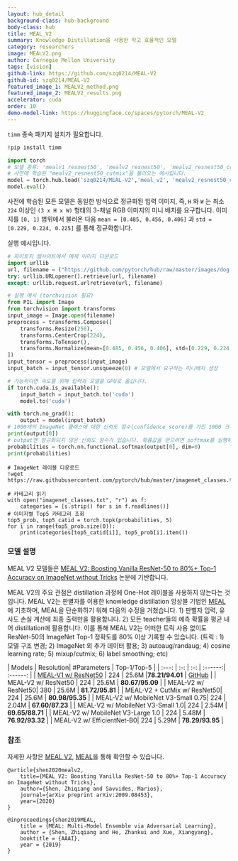 ```yaml
---
layout: hub_detail
background-class: hub-background
body-class: hub
title: MEAL_V2
summary: Knowledge Distillation을 사용한 작고 효율적인 모델
category: researchers
image: MEALV2.png
author: Carnegie Mellon University
tags: [vision]
github-link: https://github.com/szq0214/MEAL-V2
github-id: szq0214/MEAL-V2
featured_image_1: MEALV2_method.png
featured_image_2: MEALV2_results.png
accelerator: cuda
order: 10
demo-model-link: https://huggingface.co/spaces/pytorch/MEAL-V2
---
```


`timm` 종속 패키지 설치가 필요합니다.

```bash
!pip install timm
```

```python
import torch
# 모델 종류: 'mealv1_resnest50', 'mealv2_resnest50', 'mealv2_resnest50_cutmix', 'mealv2_resnest50_380x380', 'mealv2_mobilenetv3_small_075', 'mealv2_mobilenetv3_small_100', 'mealv2_mobilenet_v3_large_100', 'mealv2_efficientnet_b0'
# 사전에 학습된 "mealv2_resnest50_cutmix"을 불러오는 예시입니다.
model = torch.hub.load('szq0214/MEAL-V2','meal_v2', 'mealv2_resnest50_cutmix', pretrained=True)
model.eval()
```

사전에 학습된 모든 모델은 동일한 방식으로 정규화된 입력 이미지, 즉, `H` 와 `W` 는 최소 `224` 이상인 `(3 x H x W)` 형태의 3-채널 RGB 이미지의 미니 배치를 요구합니다. 이미지를 `[0, 1]` 범위에서 불러온 다음 `mean = [0.485, 0.456, 0.406]` 과 `std = [0.229, 0.224, 0.225]` 를 통해 정규화합니다.

실행 예시입니다.

```python
# 파이토치 웹사이트에서 예제 이미지 다운로드
import urllib
url, filename = ("https://github.com/pytorch/hub/raw/master/images/dog.jpg", "dog.jpg")
try: urllib.URLopener().retrieve(url, filename)
except: urllib.request.urlretrieve(url, filename)
```

```python
# 실행 예시 (torchvision 필요)
from PIL import Image
from torchvision import transforms
input_image = Image.open(filename)
preprocess = transforms.Compose([
    transforms.Resize(256),
    transforms.CenterCrop(224),
    transforms.ToTensor(),
    transforms.Normalize(mean=[0.485, 0.456, 0.406], std=[0.229, 0.224, 0.225]),
])
input_tensor = preprocess(input_image)
input_batch = input_tensor.unsqueeze(0) # 모델에서 요구하는 미니배치 생성

# 가능하다면 속도를 위해 입력과 모델을 GPU로 옮깁니다.
if torch.cuda.is_available():
    input_batch = input_batch.to('cuda')
    model.to('cuda')

with torch.no_grad():
    output = model(input_batch)
# 1000개의 ImageNet 클래스에 대한 신뢰도 점수(confidence score)를 가진 1000 크기의 Tensor
print(output[0])
# output엔 정규화되지 않은 신뢰도 점수가 있습니다. 확률값을 얻으려면 softmax를 실행하세요.
probabilities = torch.nn.functional.softmax(output[0], dim=0)
print(probabilities)
```

```
# ImageNet 레이블 다운로드
!wget https://raw.githubusercontent.com/pytorch/hub/master/imagenet_classes.txt
```

```
# 카테고리 읽기
with open("imagenet_classes.txt", "r") as f:
    categories = [s.strip() for s in f.readlines()]
# 이미지별 Top5 카테고리 조회
top5_prob, top5_catid = torch.topk(probabilities, 5)
for i in range(top5_prob.size(0)):
    print(categories[top5_catid[i]], top5_prob[i].item())
```

### 모델 설명

MEAL V2 모델들은 [MEAL V2: Boosting Vanilla ResNet-50 to 80%+ Top-1 Accuracy on ImageNet without Tricks](https://arxiv.org/pdf/2009.08453.pdf) 논문에 기반합니다. 

MEAL V2의 주요 관점은 distillation 과정에 One-Hot 레이블을 사용하지 않는다는 것입니다. MEAL V2는 판별자를 이용한 knowledge distillation 앙상블 기법인 [MEAL](https://arxiv.org/abs/1812.02425)에 기초하며, MEAL을 단순화하기 위해 다음의 수정을 거쳤습니다. 1) 판별자 입력, 유사도 손실 계산에 최종 출력만을 활용합니다. 2) 모든 teacher들의 예측 확률을 평균 내어 distillation에 활용합니다. 이를 통해 MEAL V2는 어떠한 트릭 사용 없이도 ResNet-50의 ImageNet Top-1 정확도를 80% 이상 기록할 수 있습니다. (트릭 : 1) 모델 구조 변경; 2) ImageNet 외 추가 데이터 활용; 3) autoaug/randaug; 4) cosine learning rate; 5) mixup/cutmix; 6) label smoothing; etc)

| Models | Resolution| #Parameters | Top-1/Top-5 |
| :---: | :-: | :-: | :------:| :------: | 
| [MEAL-V1 w/ ResNet50](https://arxiv.org/abs/1812.02425) | 224 | 25.6M |**78.21/94.01** | [GitHub](https://github.com/AaronHeee/MEAL#imagenet-model) |
| MEAL-V2 w/ ResNet50 | 224 | 25.6M | **80.67/95.09** | 
| MEAL-V2 w/ ResNet50| 380 | 25.6M | **81.72/95.81** | 
| MEAL-V2 + CutMix w/ ResNet50| 224 | 25.6M | **80.98/95.35** | 
| MEAL-V2 w/ MobileNet V3-Small 0.75| 224 | 2.04M | **67.60/87.23** | 
| MEAL-V2 w/ MobileNet V3-Small 1.0| 224 | 2.54M | **69.65/88.71** | 
| MEAL-V2 w/ MobileNet V3-Large 1.0 | 224 | 5.48M | **76.92/93.32** | 
| MEAL-V2 w/ EfficientNet-B0| 224 | 5.29M | **78.29/93.95** | 

### 참조

자세한 사항은 [MEAL V2](https://arxiv.org/pdf/2009.08453.pdf), [MEAL](https://arxiv.org/pdf/1812.02425.pdf)을 통해 확인할 수 있습니다.

    @article{shen2020mealv2,
        title={MEAL V2: Boosting Vanilla ResNet-50 to 80%+ Top-1 Accuracy on ImageNet without Tricks},
        author={Shen, Zhiqiang and Savvides, Marios},
        journal={arXiv preprint arXiv:2009.08453},
        year={2020}
    }

	@inproceedings{shen2019MEAL,
		title = {MEAL: Multi-Model Ensemble via Adversarial Learning},
		author = {Shen, Zhiqiang and He, Zhankui and Xue, Xiangyang},
		booktitle = {AAAI},
		year = {2019}
	}

